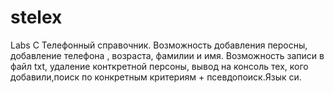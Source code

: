 # stelex
Labs C
Телефонный справочник. Возможность добавления перосны,  добавление телефона , возраста, фамилии и имя. Возможность  записи в файл txt,  удаление конткретной персоны, вывод на консоль тех, кого добавили,поиск по конкретным критериям + псевдопоиск.Язык си.
 
